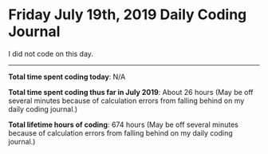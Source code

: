 # Friday July 19th, 2019 Daily Coding Journal
I did not code on this day.
___
**Total time spent coding today**: N/A

**Total time spent coding thus far in July 2019**: About 26 hours (May be off several minutes because of calculation errors from falling behind on my daily coding journal.)

**Total lifetime hours of coding**: 674 hours (May be off several minutes because of calculation errors from falling behind on my daily coding journal.)